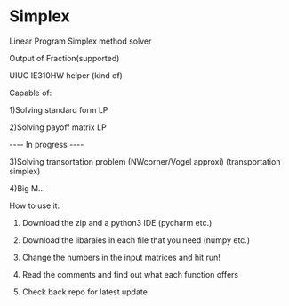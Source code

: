 # Simplex
Linear Program Simplex method solver

Output of Fraction(supported)

UIUC IE310HW helper (kind of)

Capable of: 

1)Solving standard form LP

2)Solving payoff matrix LP

---- In progress  ----

3)Solving transortation problem (NWcorner/Vogel approxi) (transportation simplex)

4)Big M...



How to use it:

1) Download the zip and a python3 IDE (pycharm etc.)

2) Download the libaraies in each file that you need (numpy etc.)

3) Change the numbers in the input matrices and hit run!

4) Read the comments and find out what each function offers

5) Check back repo for latest update
